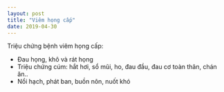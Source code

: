 ```yaml
---
layout: post
title: "Viêm họng cấp"
date: 2019-04-30
---
```

 Triệu chứng bệnh viêm họng cấp:
* Đau họng, khô và rát họng
* Triệu chứng cúm: hắt hơi, sổ mũi, ho, đau đầu, đau cơ toàn thân, chán ăn..
* Nổi hạch, phát ban, buồn nôn, nuốt khó
